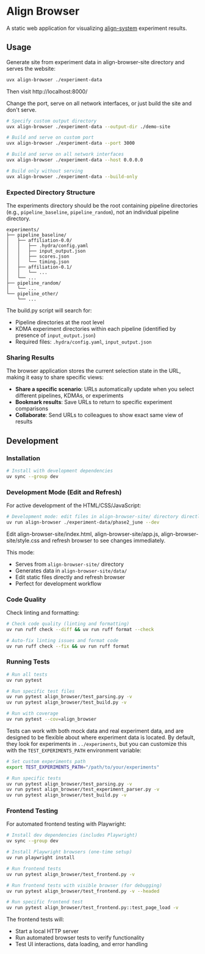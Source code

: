 # Align Browser

A static web application for visualizing [align-system](https://github.com/ITM-Kitware/align-system) experiment results.

## Usage

Generate site from experiment data in align-browser-site directory and serves the website:

```bash
uvx align-browser ./experiment-data
```

Then visit http://localhost:8000/

Change the port, serve on all network interfaces, or just build the site and don't serve.

```bash
# Specify custom output directory
uvx align-browser ./experiment-data --output-dir ./demo-site

# Build and serve on custom port
uvx align-browser ./experiment-data --port 3000

# Build and serve on all network interfaces
uvx align-browser ./experiment-data --host 0.0.0.0

# Build only without serving
uvx align-browser ./experiment-data --build-only
```

### Expected Directory Structure

The experiments directory should be the root containing pipeline directories (e.g., `pipeline_baseline`, `pipeline_random`), not an individual pipeline directory.

```
experiments/
├── pipeline_baseline/
│   ├── affiliation-0.0/
│   │   ├── .hydra/config.yaml
│   │   ├── input_output.json
│   │   ├── scores.json
│   │   └── timing.json
│   ├── affiliation-0.1/
│   │   └── ...
│   └── ...
├── pipeline_random/
│   └── ...
└── pipeline_other/
    └── ...
```

The build.py script will search for:

- Pipeline directories at the root level
- KDMA experiment directories within each pipeline (identified by presence of `input_output.json`)
- Required files: `.hydra/config.yaml`, `input_output.json`

### Sharing Results

The browser application stores the current selection state in the URL, making it easy to share specific views:

- **Share a specific scenario**: URLs automatically update when you select different pipelines, KDMAs, or experiments
- **Bookmark results**: Save URLs to return to specific experiment comparisons
- **Collaborate**: Send URLs to colleagues to show exact same view of results

## Development

### Installation

```bash
# Install with development dependencies
uv sync --group dev
```

### Development Mode (Edit and Refresh)

For active development of the HTML/CSS/JavaScript:

```bash
# Development mode: edit files in align-browser-site/ directory directly
uv run align-browser ./experiment-data/phase2_june --dev
```

Edit align-browser-site/index.html, align-browser-site/app.js, align-browser-site/style.css and refresh browser to see changes immediately.

This mode:

- Serves from `align-browser-site/` directory
- Generates data in `align-browser-site/data/`
- Edit static files directly and refresh browser
- Perfect for development workflow

### Code Quality

Check linting and formatting:

```bash
# Check code quality (linting and formatting)
uv run ruff check --diff && uv run ruff format --check

# Auto-fix linting issues and format code
uv run ruff check --fix && uv run ruff format
```

### Running Tests

```bash
# Run all tests
uv run pytest

# Run specific test files
uv run pytest align_browser/test_parsing.py -v
uv run pytest align_browser/test_build.py -v

# Run with coverage
uv run pytest --cov=align_browser
```

Tests can work with both mock data and real experiment data, and are designed to be flexible about where experiment data is located. By default, they look for experiments in `../experiments`, but you can customize this with the `TEST_EXPERIMENTS_PATH` environment variable:

```bash
# Set custom experiments path
export TEST_EXPERIMENTS_PATH="/path/to/your/experiments"

# Run specific tests
uv run pytest align_browser/test_parsing.py -v
uv run pytest align_browser/test_experiment_parser.py -v
uv run pytest align_browser/test_build.py -v
```

### Frontend Testing

For automated frontend testing with Playwright:

```bash
# Install dev dependencies (includes Playwright)
uv sync --group dev

# Install Playwright browsers (one-time setup)
uv run playwright install

# Run frontend tests
uv run pytest align_browser/test_frontend.py -v

# Run frontend tests with visible browser (for debugging)
uv run pytest align_browser/test_frontend.py -v --headed

# Run specific frontend test
uv run pytest align_browser/test_frontend.py::test_page_load -v
```

The frontend tests will:

- Start a local HTTP server
- Run automated browser tests to verify functionality
- Test UI interactions, data loading, and error handling
